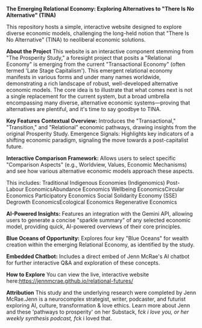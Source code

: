 **The Emerging Relational Economy: Exploring Alternatives to "There Is No Alternative" (TINA)**

This repository hosts a simple, interactive website designed to explore diverse economic models, challenging the long-held notion that "There Is No Alternative" (TINA) to neoliberal economic solutions.

**About the Project**
This website is an interactive component stemming from "The Prosperity Study," a foresight project that posits a "Relational Economy" is emerging from the current "Transactional Economy" (often termed 'Late Stage Capitalism'). This emergent relational economy manifests in various forms and under many names worldwide, demonstrating a rich landscape of robust, well-developed alternative economic models.
The core idea is to illustrate that what comes next is not a single replacement for the current system, but a broad umbrella encompassing many diverse, alternative economic systems—proving that alternatives are plentiful, and it's time to say goodbye to TINA.

**Key Features**
**Contextual Overview:** Introduces the "Transactional," "Transition," and "Relational" economic pathways, drawing insights from the original Prosperity Study.
Emergence Signals: Highlights key indicators of a shifting economic paradigm, signaling the move towards a post-capitalist future.

**Interactive Comparison Framework:** Allows users to select specific "Comparison Aspects" (e.g., Worldview, Values, Economic Mechanisms) and see how various alternative economic models approach these aspects. 

This includes:
Traditional Indigenous Economies (Indigenomics)
Post-Labour EconomicsAbundance Economics
Wellbeing EconomicsCircular Economics
Participatory Economics
Social Solidarity Economy (SSE)
Degrowth EconomicsEcological Economics
Regenerative Economics

**AI-Powered Insights:** Features an integration with the Gemini API, allowing users to generate a concise "sparkle summary" of any selected economic model, providing quick, AI-powered overviews of their core principles.

**Blue Oceans of Opportunity:** Explores four key "Blue Oceans" for wealth creation within the emerging Relational Economy, as identified by the study.

**Embedded Chatbot:** Includes a direct embed of Jenn McRae's AI chatbot for further interactive Q&A and exploration of these concepts.

**How to Explore**
You can view the live, interactive website here:https://jennmcrae.github.io/relational-futures/

**Attribution**
This study and the underlying research were completed by Jenn McRae.Jenn is a neurocomplex strategist, writer, podcaster, and futurist exploring AI, culture, transformation & love ethics. Learn more about Jenn and these 'pathways to prosperity' on her Substack, f*ck i love you, or her weekly synthesis podcast, f*ck i loved that.
